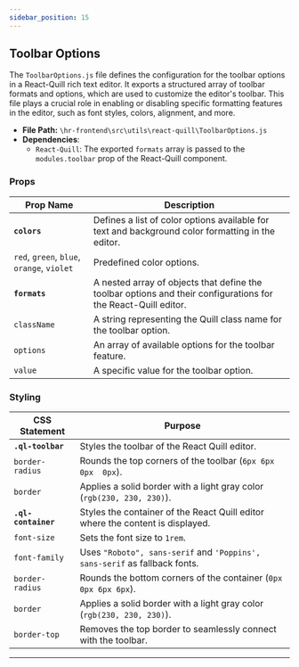 ```yaml
---
sidebar_position: 15
---
```


## Toolbar Options

The `ToolbarOptions.js` file defines the configuration for the toolbar options in a React-Quill rich text editor. It exports a structured array of toolbar formats and options, which are used to customize the editor's toolbar. This file plays a crucial role in enabling or disabling specific formatting features in the editor, such as font styles, colors, alignment, and more.

- **File Path:** `\hr-frontend\src\utils\react-quill\ToolbarOptions.js`
- **Dependencies**:
    - `React-Quill`: The exported `formats` array is passed to the `modules.toolbar` prop of the React-Quill component.

### Props
|Prop Name| Description|
|---|---|
|**`colors`**| Defines a list of color options available for text and background color formatting in the editor.
|`red`, `green`, `blue`, `orange`, `violet`| Predefined color options.|
|**`formats`**| A nested array of objects that define the toolbar options and their configurations for the React-Quill editor.
|`className`| A string representing the Quill class name for the toolbar option.|
|`options` | An array of available options for the toolbar feature.|
|`value` | A specific value for the toolbar option. |


### Styling
| CSS Statement | Purpose |
|--------------|---------|
|**`.ql-toolbar`**|Styles the toolbar of the React Quill editor.|
|`border-radius`|Rounds the top corners of the toolbar (`6px 6px 0px  0px`).|
|`border`|Applies a solid border with a light gray color (`rgb(230, 230, 230)`).|
|**`.ql-container`**|Styles the container of the React Quill editor where the content is displayed.|
|`font-size`|Sets the font size to `1rem`.|
|`font-family`|Uses `"Roboto", sans-serif` and `'Poppins', sans-serif` as fallback fonts.|
|`border-radius`|Rounds the bottom corners of the container (`0px 0px 6px 6px`).|
|`border`|Applies a solid border with a light gray color (`rgb(230, 230, 230)`).|
|`border-top`|Removes the top border to seamlessly connect with the toolbar.|

---
